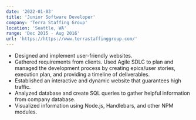 ```yaml
---
date: '2022-01-03'
title: 'Junior Software Developer'
company: 'Terra Staffing Group'
location: 'Seattle, WA'
range: 'Dec 2015 - Aug 2016'
url: 'https://https://www.terrastaffinggroup.com/'
---
```


-	Designed and implement user-friendly websites.
-	Gathered requirements from clients. Used Agile SDLC to plan and managed the development process by creating epics/user stories, execution plan, and providing a timeline of deliverables.
-	Established an interactive and dynamic website that guarantees high traffic.
-	Analyzed database and create SQL queries to gather helpful information from company database.
-	Visualized information using Node.js, Handlebars, and other NPM modules.
